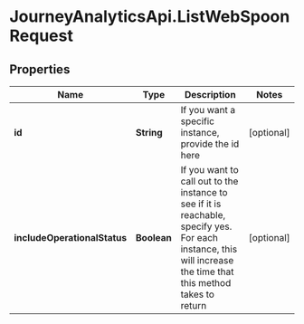 # JourneyAnalyticsApi.ListWebSpoonRequest

## Properties

Name | Type | Description | Notes
------------ | ------------- | ------------- | -------------
**id** | **String** | If you want a specific instance, provide the id here | [optional] 
**includeOperationalStatus** | **Boolean** | If you want to call out to the instance to see if it is reachable, specify yes.  For each instance, this will increase the time that this method takes to return | [optional] 



